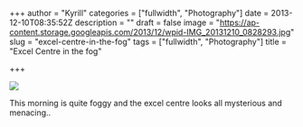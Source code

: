 +++
author = "Kyrill"
categories = ["fullwidth", "Photography"]
date = 2013-12-10T08:35:52Z
description = ""
draft = false
image = "https://ap-content.storage.googleapis.com/2013/12/wpid-IMG_20131210_0828293.jpg"
slug = "excel-centre-in-the-fog"
tags = ["fullwidth", "Photography"]
title = "Excel Centre in the fog"

+++


![](https://ap-content.storage.googleapis.com/2013/12/wpid-IMG_20131210_0828293.jpg)

This morning is quite foggy and the excel centre looks all mysterious and menacing..


